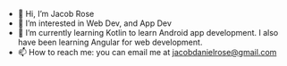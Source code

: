 - 👋 Hi, I’m Jacob Rose
- 👀 I’m interested in Web Dev, and App Dev
- 🌱 I’m currently learning Kotlin to learn Android app development. I also have been learning Angular for web development. 
- 📫 How to reach me: you can email me at jacobdanielrose@gmail.com


<!---
jacobdanielrose/jacobdanielrose is a ✨ special ✨ repository because its `README.md` (this file) appears on your GitHub profile.
You can click the Preview link to take a look at your changes.
--->
